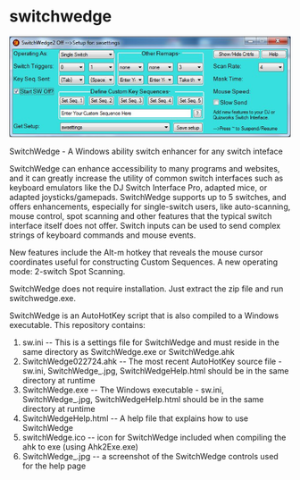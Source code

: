 # switchwedge

![SwitchWedge the multipurpose switch interface enhancer](https://github.com/jamjolu/switchwedge/blob/master/SwitchWedge_.jpg)

SwitchWedge - A Windows ability switch enhancer for any switch inteface

SwitchWedge can enhance accessibility to many programs and websites, and it can greatly increase the utility of common switch interfaces such as keyboard emulators like the DJ Switch Interface Pro, adapted mice, or adapted joysticks/gamepads. SwitchWedge supports up to 5 switches, and offers enhancements, especially for single-switch users, like auto-scanning, mouse control, spot scanning and other features that the typical switch interface itself does not offer. Switch inputs can be used to send complex strings of keyboard commands and mouse events.

New features include the Alt-m hotkey that reveals the mouse cursor coordinates useful for constructing Custom Sequences. A new operating mode: 2-switch Spot Scanning.

SwitchWedge does not require installation. Just extract the zip file and run switchwedge.exe.

SwitchWedge is an AutoHotKey script that is also compiled to a Windows executable. This repository contains:
1. sw.ini -- This is a settings file for SwitchWedge and must reside in the same directory as SwitchWedge.exe or SwitchWedge.ahk
2. SwitchWedge022724.ahk -- The most recent AutoHotKey source file - sw.ini, SwitchWedge_.jpg, SwitchWedgeHelp.html should be in the same directory at runtime
3. SwitchWedge.exe -- The Windows executable - sw.ini, SwitchWedge_.jpg, SwitchWedgeHelp.html should be in the same directory at runtime
4. SwitchWedgeHelp.html -- A help file that explains how to use SwitchWedge
5. switchWedge.ico -- icon for SwitchWedge included when compiling the ahk to exe (using Ahk2Exe.exe)
6. SwitchWedge_.jpg -- a screenshot of the SwitchWedge controls used for the help page
